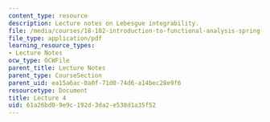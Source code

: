 ```yaml
---
content_type: resource
description: Lecture notes on Lebesgue integrability.
file: /media/courses/18-102-introduction-to-functional-analysis-spring-2009/61a26bd09e9c192d3da2e538d1a35f52_MIT18_102s09_lec04.pdf
file_type: application/pdf
learning_resource_types:
- Lecture Notes
ocw_type: OCWFile
parent_title: Lecture Notes
parent_type: CourseSection
parent_uid: ea15a6ac-0a0f-71d0-74d6-a14bec28e9f6
resourcetype: Document
title: Lecture 4
uid: 61a26bd0-9e9c-192d-3da2-e538d1a35f52
---
```

